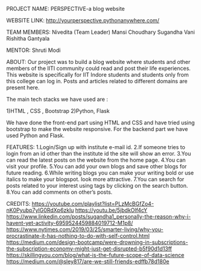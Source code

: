 PROJECT NAME: 
PERSPECTIVE-a blog website

WEBSITE LINK: 
http://yourperspective.pythonanywhere.com/ 

TEAM MEMBERS: 
Nivedita (Team Leader)
Mansi Choudhary
Sugandha Vani
Rishitha Gantyala

MENTOR: Shruti Modi

ABOUT:
Our project was to build a blog website where students and other members of the IITI community could read and post their life experiences.
This website is specifically for IIT Indore students and students only from this college can log in.
Posts and articles related to different domains are present here.

The main tech stacks we have used are :

1)HTML , CSS , Bootstrap
2)Python, Flask

We have done the front-end part using HTML and CSS and have tried using bootstrap to make the website responsive.
For the backend part we have used Python and Flask.

FEATURES:
1.Login/Sign up with institute e-mail id.
2.If someone tries to login from an id other than the  institute id the site will show an error.
3.You can read the latest posts on the website from the home page.
4.You can visit your profile.
5.You can add your own blogs and save other blogs for future reading.
6.While writing blogs you can make your writing bold or use italics to make your blogspot. look more attractive.
7.You can search for posts related to your interest using tags by clicking on the search button.
8.You can add comments on other’s posts.

CREDITS:
https://youtube.com/playlist?list=PLzMcBGfZo4-nK0Pyubp7yIG0RdXp6zklu
https://youtu.be/5jbdkOlf4cY
https://www.linkedin.com/posts/sugandha1_personally-the-reason-why-i-havent-yet-activity-6959524459884019712-M1p8/
https://www.nytimes.com/2019/03/25/smarter-living/why-you-procrastinate-it-has-nothing-to-do-with-self-control.html
https://medium.com/design-bootcamp/were-drowning-in-subscriptions-the-subscription-economy-might-just-get-disrupted-b5f90d1d13ff
https://skillingyou.com/blog/what-is-the-future-scope-of-data-science
https://medium.com/@sley817/are-we-still-friends-edffb78d180e
